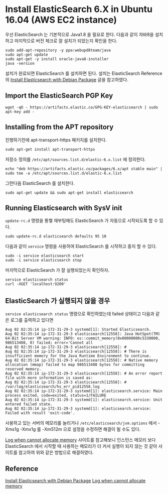# Install ElasticSearch 6.X in Ubuntu 16.04 (AWS EC2 instance)

우선 ElasticSearch 는 기본적으로 Java1.8 을 필요로 한다. 다음과 같이 자바8을 설치하고 마지막으로 버전 체크로 잘 설치가 되었는지 확인을 한다.

~~~
sudo add-apt-repository -y ppa:webupd8team/java
sudo apt-get update
sudo apt-get -y install oracle-java8-installer
java -version 
~~~

설치가 완료되면 ElasticSearch 를 설치하면 된다. 설치는 ElasticSearch Reference 의 [Install Elasticsearch with Debian Package](https://www.elastic.co/guide/en/elasticsearch/reference/current/deb.html#deb-running-init) 글을 참고하였다.

## Import the ElasticSearch PGP Key

~~~
wget -qO - https://artifacts.elastic.co/GPG-KEY-elasticsearch | sudo apt-key add -
~~~

## Installing from the APT repository

진행하기전에 apt-transport-https 패키지를 설치한다.

~~~
sudo apt-get install apt-transport-https
~~~

저장소 정의를 `/etc/apt/sources.list.d/elastic-6.x.list` 에 정의한다.

~~~
echo "deb https://artifacts.elastic.co/packages/6.x/apt stable main" | sudo tee -a /etc/apt/sources.list.d/elastic-6.x.list
~~~

그런다음 ElasticSearch 를 설치한다.

~~~
sudo apt-get update && sudo apt-get install elasticsearch
~~~

## Running Elasticsearch with SysV init

`update-rc.d` 명령을 통햏 재부팅해도 ElasticSearch 가 자동으로 시작되도록 할 수 있다.

~~~
sudo update-rc.d elasticsearch defaults 95 10
~~~

다음과 같이 `service` 명령을 사용하여 ElasticSearch 를 시작하고 중지 할 수 있다.

~~~
sudo -i service elasticsearch start
sudo -i service elasticsearch stop
~~~

마지막으로 ElasticSearch 가 잘 실행되었는지 확인하자.

~~~
service elasticsearch status
curl -XGET 'localhost:9200'
~~~


## ElasticSearch 가 실행되지 않을 경우

`service elasticsearch status` 명령으로 확인하였는데 failed 상태이고 다음과 같은 로그를 출력하고 있다면 

~~~
Aug 02 02:35:14 ip-172-31-29-3 systemd[1]: Started Elasticsearch.
Aug 02 02:35:14 ip-172-31-29-3 elasticsearch[12558]: Java HotSpot(TM) 64-Bit Server VM warning: INFO: os::commit_memory(0x00000000c5330000, 986513408, 0) failed; error='Cannot all
Aug 02 02:35:14 ip-172-31-29-3 elasticsearch[12558]: #
Aug 02 02:35:14 ip-172-31-29-3 elasticsearch[12558]: # There is insufficient memory for the Java Runtime Environment to continue.
Aug 02 02:35:14 ip-172-31-29-3 elasticsearch[12558]: # Native memory allocation (mmap) failed to map 986513408 bytes for committing reserved memory.
Aug 02 02:35:14 ip-172-31-29-3 elasticsearch[12558]: # An error report file with more information is saved as:
Aug 02 02:35:14 ip-172-31-29-3 elasticsearch[12558]: # /var/log/elasticsearch/hs_err_pid12558.log
Aug 02 02:35:14 ip-172-31-29-3 systemd[1]: elasticsearch.service: Main process exited, code=exited, status=1/FAILURE
Aug 02 02:35:14 ip-172-31-29-3 systemd[1]: elasticsearch.service: Unit entered failed state.
Aug 02 02:35:14 ip-172-31-29-3 systemd[1]: elasticsearch.service: Failed with result 'exit-code'.
~~~

사용하고 있는 서버의 메모리를 늘리거나 `/etc/elasticsearch/jvm.options` 에서 -Xms1g -Xmx1g 를 -Xm512m 으로 설정을 수정하면 해결이 될 수도 있다.  

[Log when cannot allocate memory]( https://github.com/elastic/elasticsearch/issues/15315) 사이트를 참고해보니 인스턴스 메모리 보다 ElasticSearch 에서 시작할 때 사용하는 메모리가 더 커서 실행이 되지 않는 것 같아 사이트를 참고하여 위와 같은 방법으로 해결하였다.


## Reference
[Install Elasticsearch with Debian Package](https://www.elastic.co/guide/en/elasticsearch/reference/current/deb.html#deb-running-init) 
[Log when cannot allocate memory]( https://github.com/elastic/elasticsearch/issues/15315)
